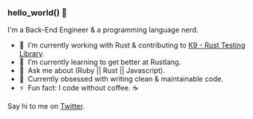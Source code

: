 ### hello_world() 👋

I'm a Back-End Engineer & a programming language nerd.

-  🔭&nbsp; I’m currently working with Rust & contributing to [K9 - Rust Testing Library](https://github.com/aaronabramov/k9).
-  🌱&nbsp; I’m currently learning to get better at Rustlang.
-  💬&nbsp; Ask me about (Ruby || Rust || Javascript).
-  💯&nbsp; Currently obsessed with writing clean & maintainable code.
-  ⚡️&nbsp; Fun fact: I code without coffee. ☕️

Say hi to me on [Twitter](https://twitter.com/SathishCodes).

